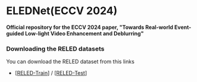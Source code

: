 # ELEDNet(ECCV 2024)
**Official repository for the ECCV 2024 paper, "Towards Real-world Event-guided Low-light Video Enhancement and Deblurring"**

### Downloading the RELED datasets 
You can download the RELED dataset from this links

* [[RELED-Train](https://drive.google.com/file/d/1Bsf9qreziPcVEuf0_v3kjdPUh27zsFXK/view?usp=drive_link)] / [[RELED-Test](https://drive.google.com/file/d/1Dk7jVQD29HqRVV11e8vxg5bDOh6KxrzL/view?usp=drive_link)]
